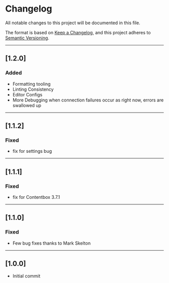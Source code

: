 # Changelog

All notable changes to this project will be documented in this file.

The format is based on [Keep a Changelog](https://keepachangelog.com/en/1.0.0/),
and this project adheres to [Semantic Versioning](https://semver.org/spec/v2.0.0.html).

----

## [1.2.0]

### Added

* Formatting tooling
* Linting Consistency
* Editor Configs
* More Debugging when connection failures occur as right now, errors are swallowed up

----

## [1.1.2]

### Fixed

* fix for settings bug

----

## [1.1.1]

### Fixed

* fix for Contentbox 3.7.1

----

## [1.1.0]

### Fixed

* Few bug fixes thanks to Mark Skelton 

----

## [1.0.0]

* Initial commit
